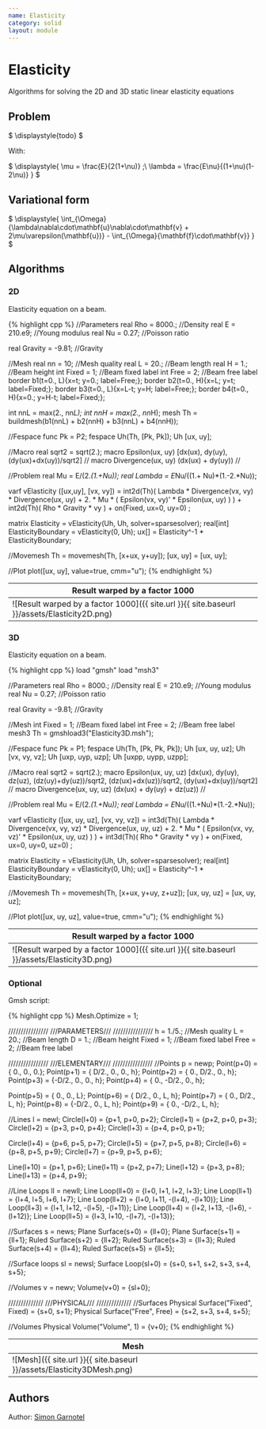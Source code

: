 ```yaml
---
name: Elasticity
category: solid
layout: module
---
```


# Elasticity

Algorithms for solving the 2D and 3D static linear elasticity equations

## Problem

$
\displaystyle{todo}
$

With:

$
\displaystyle{
	\mu = \frac{E}{2(1+\nu)} ;\ \lambda = \frac{E\nu}{(1+\nu)(1-2\nu)}
}
$

## Variational form

$
\displaystyle{
	\int_{\Omega}{\lambda\nabla\cdot\mathbf{u}\nabla\cdot\mathbf{v} + 2\mu\varepsilon(\mathbf{u})} - \int_{\Omega}{\mathbf{f}\cdot\mathbf{v}}
}
$

## Algorithms

### 2D

Elasticity equation on a beam.

{% highlight cpp %}
//Parameters
real Rho = 8000.;		//Density
real E = 210.e9;		//Young modulus
real Nu = 0.27;			//Poisson ratio

real Gravity = -9.81;	//Gravity

//Mesh
real nn = 10;			//Mesh quality
real L = 20.;			//Beam length
real H = 1.;			//Beam height
int Fixed = 1;			//Beam fixed label
int Free = 2;			//Beam free label
border b1(t=0., L){x=t; y=0.; label=Free;};
border b2(t=0., H){x=L; y=t; label=Fixed;};
border b3(t=0., L){x=L-t; y=H; label=Free;};
border b4(t=0., H){x=0.; y=H-t; label=Fixed;};

int nnL = max(2., nn*L);
int nnH = max(2., nn*H);
mesh Th = buildmesh(b1(nnL) + b2(nnH) + b3(nnL) + b4(nnH));

//Fespace
func Pk = P2;
fespace Uh(Th, [Pk, Pk]);
Uh [ux, uy];

//Macro
real sqrt2 = sqrt(2.);
macro Epsilon(ux, uy) [dx(ux), dy(uy), (dy(ux)+dx(uy))/sqrt2] //
macro Divergence(ux, uy) (dx(ux) + dy(uy)) //

//Problem
real Mu = E/(2.*(1.+Nu));
real Lambda = E*Nu/((1.+ Nu)*(1.-2.*Nu));

varf vElasticity ([ux,uy], [vx, vy])
	= int2d(Th)(
		  Lambda * Divergence(vx, vy) * Divergence(ux, uy)
		+ 2. * Mu * (
			  Epsilon(vx, vy)' * Epsilon(ux, uy)
		)
	)
	+ int2d(Th)(
		  Rho * Gravity * vy
	)
	+ on(Fixed, ux=0, uy=0)
	;

matrix<real> Elasticity = vElasticity(Uh, Uh, solver=sparsesolver);
real[int] ElasticityBoundary = vElasticity(0, Uh);
ux[] = Elasticity^-1 * ElasticityBoundary;

//Movemesh
Th = movemesh(Th, [x+ux, y+uy]);
[ux, uy] = [ux, uy];

//Plot
plot([ux, uy], value=true, cmm="u");
{% endhighlight %}

|Result warped by a factor 1000|
|--|
|![Result warped by a factor 1000]({{ site.url }}{{ site.baseurl }}/assets/Elasticity2D.png)|

### 3D

Elasticity equation on a beam.

{% highlight cpp %}
load "gmsh"
load "msh3"

//Parameters
real Rho = 8000.;		//Density
real E = 210.e9;			//Young modulus
real Nu = 0.27;		//Poisson ratio

real Gravity = -9.81;	//Gravity

//Mesh
int Fixed = 1;			//Beam fixed label
int Free = 2;			//Beam free label
mesh3 Th = gmshload3("Elasticity3D.msh");

//Fespace
func Pk = P1;
fespace Uh(Th, [Pk, Pk, Pk]);
Uh [ux, uy, uz];
Uh [vx, vy, vz];
Uh [uxp, uyp, uzp];
Uh [uxpp, uypp, uzpp];

//Macro
real sqrt2 = sqrt(2.);
macro Epsilon(ux, uy, uz) [dx(ux), dy(uy), dz(uz),
	(dz(uy)+dy(uz))/sqrt2,
	(dz(ux)+dx(uz))/sqrt2,
	(dy(ux)+dx(uy))/sqrt2] //
macro Divergence(ux, uy, uz) (dx(ux) + dy(uy) + dz(uz)) //

//Problem
real Mu = E/(2.*(1.+Nu));
real Lambda = E*Nu/((1.+Nu)*(1.-2.*Nu));

varf vElasticity ([ux, uy, uz], [vx, vy, vz])
	= int3d(Th)(
		  Lambda * Divergence(vx, vy, vz) * Divergence(ux, uy, uz)
		+ 2. * Mu * (
			  Epsilon(vx, vy, vz)' * Epsilon(ux, uy, uz)
		)
	)
	+ int3d(Th)(
		  Rho * Gravity * vy
	)
	+ on(Fixed, ux=0, uy=0, uz=0)
	;

matrix Elasticity = vElasticity(Uh, Uh, solver=sparsesolver);
real[int] ElasticityBoundary = vElasticity(0, Uh);
ux[] = Elasticity^-1 * ElasticityBoundary;

//Movemesh
Th = movemesh(Th, [x+ux, y+uy, z+uz]);
[ux, uy, uz] = [ux, uy, uz];

//Plot
plot([ux, uy, uz], value=true, cmm="u");
{% endhighlight %}

|Result warped by a factor 1000|
|--|
|![Result warped by a factor 1000]({{ site.url }}{{ site.baseurl }}/assets/Elasticity3D.png)|

### Optional

Gmsh script:

{% highlight cpp %}
Mesh.Optimize = 1;

////////////////
///PARAMETERS///
////////////////
h = 1./5.;			//Mesh quality
L = 20.;			//Beam length
D = 1.;				//Beam height
Fixed = 1;			//Beam fixed label
Free = 2;			//Beam free label

////////////////
///ELEMENTARY///
////////////////
//Points
p = newp;
Point(p+0) = { 0.,   0.,   0.};
Point(p+1) = { D/2., 0.,   0., h};
Point(p+2) = { 0.,   D/2., 0., h};
Point(p+3) = {-D/2., 0.,   0., h};
Point(p+4) = { 0.,  -D/2., 0., h};

Point(p+5) = { 0.,   0.,   L};
Point(p+6) = { D/2., 0.,   L, h};
Point(p+7) = { 0.,   D/2., L, h};
Point(p+8) = {-D/2., 0.,   L, h};
Point(p+9) = { 0.,  -D/2., L, h};

//Lines
l = newl;
Circle(l+0) = {p+1, p+0, p+2};
Circle(l+1) = {p+2, p+0, p+3};
Circle(l+2) = {p+3, p+0, p+4};
Circle(l+3) = {p+4, p+0, p+1};

Circle(l+4) = {p+6, p+5, p+7};
Circle(l+5) = {p+7, p+5, p+8};
Circle(l+6) = {p+8, p+5, p+9};
Circle(l+7) = {p+9, p+5, p+6};

Line(l+10) = {p+1, p+6};
Line(l+11) = {p+2, p+7};
Line(l+12) = {p+3, p+8};
Line(l+13) = {p+4, p+9};

//Line Loops
ll = newll;
Line Loop(ll+0) = {l+0, l+1, l+2, l+3};
Line Loop(ll+1) = {l+4, l+5, l+6, l+7};
Line Loop(ll+2) = {l+0, l+11, -(l+4), -(l+10)};
Line Loop(ll+3) = {l+1, l+12, -(l+5), -(l+11)};
Line Loop(ll+4) = {l+2, l+13, -(l+6), -(l+12)};
Line Loop(ll+5) = {l+3, l+10, -(l+7), -(l+13)};

//Surfaces
s = news;
Plane Surface(s+0) = {ll+0};
Plane Surface(s+1) = {ll+1};
Ruled Surface(s+2) = {ll+2};
Ruled Surface(s+3) = {ll+3};
Ruled Surface(s+4) = {ll+4};
Ruled Surface(s+5) = {ll+5};

//Surface loops
sl = newsl;
Surface Loop(sl+0) = {s+0, s+1, s+2, s+3, s+4, s+5};

//Volumes
v = newv;
Volume(v+0) = {sl+0};

//////////////
///PHYSICAL///
//////////////
//Surfaces
Physical Surface("Fixed", Fixed) = {s+0, s+1};
Physical Surface("Free", Free) = {s+2, s+3, s+4, s+5};

//Volumes
Physical Volume("Volume", 1) = {v+0};
{% endhighlight %}

|Mesh|
|--|
|![Mesh]({{ site.url }}{{ site.baseurl }}/assets/Elasticity3DMesh.png)|

## Authors

Author: [Simon Garnotel](https://github.com/sgarnotel)

